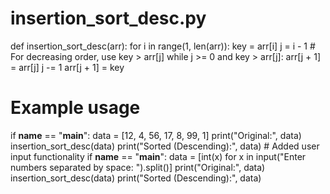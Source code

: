 # insertion_sort_desc.py
def insertion_sort_desc(arr):
    for i in range(1, len(arr)):
        key = arr[i]
        j = i - 1
        # For decreasing order, use key > arr[j]
        while j >= 0 and key > arr[j]:
            arr[j + 1] = arr[j]
            j -= 1
        arr[j + 1] = key

# Example usage
if __name__ == "__main__":
    data = [12, 4, 56, 17, 8, 99, 1]
    print("Original:", data)
    insertion_sort_desc(data)
    print("Sorted (Descending):", data)
    # Added user input functionality
if __name__ == "__main__":
    data = [int(x) for x in input("Enter numbers separated by space: ").split()]
    print("Original:", data)
    insertion_sort_desc(data)
    print("Sorted (Descending):", data)

